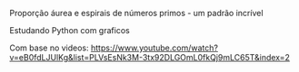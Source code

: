 Proporção áurea e espirais de números primos - um padrão incrível

Estudando Python com graficos

Com base no videos: https://www.youtube.com/watch?v=eB0fdLJUlKg&list=PLVsEsNk3M-3tx92DLGOmL0fkQj9mLC65T&index=2